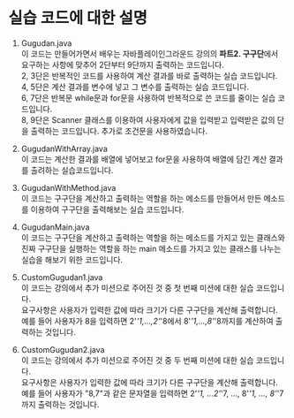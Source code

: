 # 실습 코드에 대한 설명

1. Gugudan.java<br>
이 코드는 만들어가면서 배우는 자바플레이인그라운드 강의의 **파트2. 구구단**에서 요구하는 사항에 맞추어 2단부터 9단까지 출력하는 코드입니다.<br>
2, 3단은 반복적인 코드를 사용하여 계산 결과를 바로 출력하는 실습 코드입니다.<br>
4, 5단은 계산 결과를 변수에 넣고 그 변수를 출력하는 실습 코드입니다.<br>
6, 7단은 반복문 while문과 for문을 사용하여 반복적으로 쓴 코드를 줄이는 실습 코드입니다.<br>
8, 9단은 Scanner 클래스를 이용하여 사용자에게 값을 입력받고 입력받은 값의 단을 출력하는 코드입니다. 추가로 조건문을 사용하였습니다.<br>

2. GugudanWithArray.java<br>
이 코드는 계산한 결과를 배열에 넣어보고 for문을 사용하여 배열에 담긴 계산 결과를 출려하는 실습코드입니다.<br>

3. GugudanWithMethod.java<br>
이 코드는 구구단을 계산하고 출력하는 역할을 하는 메소드를 만들어서 만든 메소드를 이용하여 구구단을 출력해보는 실습 코드입니다.<br>

4. GugudanMain.java<br>
이 코드는 구구단을 계산하고 출력하는 역할을 하는 메소드를 가지고 있는 클래스와 진짜 구구단을 실행하는 역할을 하는 main 메소드를 가지고 있는 클래스를 나누는 실습을 해보기 위한 코드입니다.<br>

5. CustomGugudan1.java<br>
이 코드는 강의에서 추가 미션으로 주어진 것 중 첫 번째 미션에 대한 실습 코드입니다.<br>
요구사항은 사용자가 입력한 값에 따라 크기가 다른 구구단을 계산해 출력합니다.<br>
예를 들어 사용자가 8을 입력하면 2'*'1,...,2'*'8에서 8'*'1,...,8'*'8까지를 계산하여 출력하는 것입니다.<br>

6. CustomGugudan2.java<br>
이 코드는 강의에서 추가 미션으로 주어진 것 중 두 번째 미션에 대한 실습 코드입니다.<br>
요구사항은 사용자가 입력한 값에 따라 크기가 다른 구구단을 계산해 출력합니다.<br>
예를 들어 사용자가 "8,7"과 같은 문자열을 입력하면 2'*'1, ...2'*'7, ..., 8'*'1, ..., 8'*'7까지 출력하는 것입니다.
